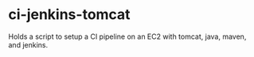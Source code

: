 # ci-jenkins-tomcat
Holds a script to setup a CI pipeline on an EC2 with tomcat, java, maven, and jenkins.
